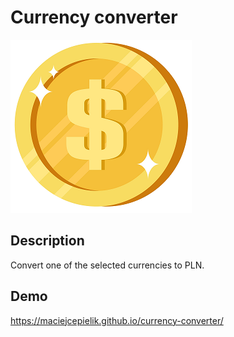 # Currency converter

![Coin](images/coin.png)

## Description
Convert one of the selected currencies to PLN.

## Demo

https://maciejcepielik.github.io/currency-converter/
